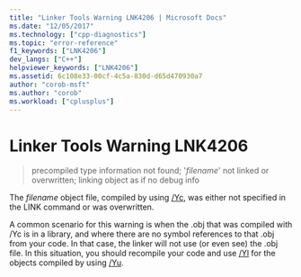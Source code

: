 ```yaml
---
title: "Linker Tools Warning LNK4206 | Microsoft Docs"
ms.date: "12/05/2017"
ms.technology: ["cpp-diagnostics"]
ms.topic: "error-reference"
f1_keywords: ["LNK4206"]
dev_langs: ["C++"]
helpviewer_keywords: ["LNK4206"]
ms.assetid: 6c108e33-00cf-4c5a-830d-d65d470930a7
author: "corob-msft"
ms.author: "corob"
ms.workload: ["cplusplus"]
---
```

# Linker Tools Warning LNK4206

> precompiled type information not found; '*filename*' not linked or overwritten; linking object as if no debug info

The *filename* object file, compiled by using [/Yc](../../build/reference/yc-create-precompiled-header-file.md), was either not specified in the LINK command or was overwritten.

A common scenario for this warning is when the .obj that was compiled with /Yc is in a library, and where there are no symbol references to that .obj from your code.  In that case, the linker will not use (or even see) the .obj file.  In this situation, you should recompile your code and use [/Yl](../../build/reference/yl-inject-pch-reference-for-debug-library.md) for the objects compiled by using [/Yu](../../build/reference/yu-use-precompiled-header-file.md).